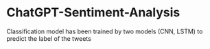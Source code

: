 # ChatGPT-Sentiment-Analysis
Classification model has been trained by two models (CNN, LSTM) to predict the label of the tweets
